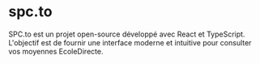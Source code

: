 # spc.to
SPC.to est un projet open-source développé avec React et TypeScript. L'objectif est de fournir une interface moderne et intuitive pour consulter vos moyennes EcoleDirecte.
